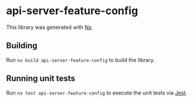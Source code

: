 # api-server-feature-config

This library was generated with [Nx](https://nx.dev).

## Building

Run `nx build api-server-feature-config` to build the library.

## Running unit tests

Run `nx test api-server-feature-config` to execute the unit tests via [Jest](https://jestjs.io).
